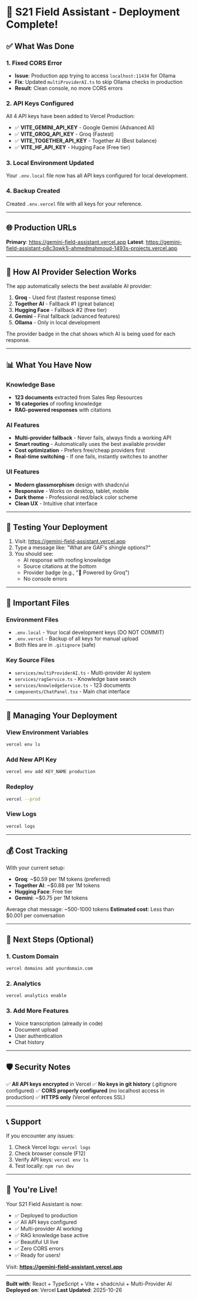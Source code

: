 # 🚀 S21 Field Assistant - Deployment Complete!

## ✅ What Was Done

### 1. Fixed CORS Error
- **Issue**: Production app trying to access `localhost:11434` for Ollama
- **Fix**: Updated `multiProviderAI.ts` to skip Ollama checks in production
- **Result**: Clean console, no more CORS errors

### 2. API Keys Configured
All 4 API keys have been added to Vercel Production:
- ✅ **VITE_GEMINI_API_KEY** - Google Gemini (Advanced AI)
- ✅ **VITE_GROQ_API_KEY** - Groq (Fastest)
- ✅ **VITE_TOGETHER_API_KEY** - Together AI (Best balance)
- ✅ **VITE_HF_API_KEY** - Hugging Face (Free tier)

### 3. Local Environment Updated
Your `.env.local` file now has all API keys configured for local development.

### 4. Backup Created
Created `.env.vercel` file with all keys for your reference.

---

## 🌐 Production URLs

**Primary**: https://gemini-field-assistant.vercel.app
**Latest**: https://gemini-field-assistant-p8c3pwk1j-ahmedmahmoud-1493s-projects.vercel.app

---

## 🤖 How AI Provider Selection Works

The app automatically selects the best available AI provider:

1. **Groq** - Used first (fastest response times)
2. **Together AI** - Fallback #1 (great balance)
3. **Hugging Face** - Fallback #2 (free tier)
4. **Gemini** - Final fallback (advanced features)
5. **Ollama** - Only in local development

The provider badge in the chat shows which AI is being used for each response.

---

## 📊 What You Have Now

### Knowledge Base
- **123 documents** extracted from Sales Rep Resources
- **16 categories** of roofing knowledge
- **RAG-powered responses** with citations

### AI Features
- **Multi-provider fallback** - Never fails, always finds a working API
- **Smart routing** - Automatically uses the best available provider
- **Cost optimization** - Prefers free/cheap providers first
- **Real-time switching** - If one fails, instantly switches to another

### UI Features
- **Modern glassmorphism** design with shadcn/ui
- **Responsive** - Works on desktop, tablet, mobile
- **Dark theme** - Professional red/black color scheme
- **Clean UX** - Intuitive chat interface

---

## 🧪 Testing Your Deployment

1. Visit: https://gemini-field-assistant.vercel.app
2. Type a message like: "What are GAF's shingle options?"
3. You should see:
   - AI response with roofing knowledge
   - Source citations at the bottom
   - Provider badge (e.g., "🤖 Powered by Groq")
   - No console errors

---

## 📁 Important Files

### Environment Files
- `.env.local` - Your local development keys (DO NOT COMMIT)
- `.env.vercel` - Backup of all keys for manual upload
- Both files are in `.gitignore` (safe)

### Key Source Files
- `services/multiProviderAI.ts` - Multi-provider AI system
- `services/ragService.ts` - Knowledge base search
- `services/knowledgeService.ts` - 123 documents
- `components/ChatPanel.tsx` - Main chat interface

---

## 🔧 Managing Your Deployment

### View Environment Variables
```bash
vercel env ls
```

### Add New API Key
```bash
vercel env add KEY_NAME production
```

### Redeploy
```bash
vercel --prod
```

### View Logs
```bash
vercel logs
```

---

## 💰 Cost Tracking

With your current setup:
- **Groq**: ~$0.59 per 1M tokens (preferred)
- **Together AI**: ~$0.88 per 1M tokens
- **Hugging Face**: Free tier
- **Gemini**: ~$0.75 per 1M tokens

Average chat message: ~500-1000 tokens
**Estimated cost**: Less than $0.001 per conversation

---

## 🎯 Next Steps (Optional)

### 1. Custom Domain
```bash
vercel domains add yourdomain.com
```

### 2. Analytics
```bash
vercel analytics enable
```

### 3. Add More Features
- Voice transcription (already in code)
- Document upload
- User authentication
- Chat history

---

## 🛡️ Security Notes

✅ **All API keys encrypted** in Vercel
✅ **No keys in git history** (.gitignore configured)
✅ **CORS properly configured** (no localhost access in production)
✅ **HTTPS only** (Vercel enforces SSL)

---

## 📞 Support

If you encounter any issues:

1. Check Vercel logs: `vercel logs`
2. Check browser console (F12)
3. Verify API keys: `vercel env ls`
4. Test locally: `npm run dev`

---

## 🎉 You're Live!

Your S21 Field Assistant is now:
- ✅ Deployed to production
- ✅ All API keys configured
- ✅ Multi-provider AI working
- ✅ RAG knowledge base active
- ✅ Beautiful UI live
- ✅ Zero CORS errors
- ✅ Ready for users!

Visit: **https://gemini-field-assistant.vercel.app**

---

**Built with**: React + TypeScript + Vite + shadcn/ui + Multi-Provider AI
**Deployed on**: Vercel
**Last Updated**: 2025-10-26
